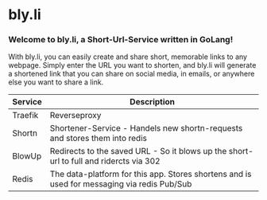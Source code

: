 # bly.li

### Welcome to bly.li, a Short-Url-Service written in GoLang!

With bly.li, you can easily create and share short, memorable links to any webpage. Simply enter the URL you want to shorten, and bly.li will generate a shortened link that you can share on social media, in emails, or anywhere else you want to share a link.

| Service | Description                                                                                 |
| ------- | ------------------------------------------------------------------------------------------- |
| Traefik | Reverseproxy                                                                                |
| Shortn  | Shortener-Service - Handels new shortn-requests and stores them into redis                  |
| BlowUp  | Redirects to the saved URL - So it blows up the short-url to full and ridercts via 302      |
| Redis   | The data-platform for this app. Stores shortens and is used for messaging via redis Pub/Sub |
